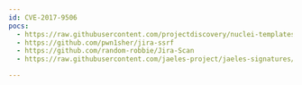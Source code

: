 ```yaml
---
id: CVE-2017-9506
pocs:
  - https://raw.githubusercontent.com/projectdiscovery/nuclei-templates/master/cves/2017/CVE-2017-9506.yaml
  - https://github.com/pwn1sher/jira-ssrf
  - https://github.com/random-robbie/Jira-Scan
  - https://raw.githubusercontent.com/jaeles-project/jaeles-signatures/master/cves/jira-ssrf-cve-2017-9506.yaml

---
```


